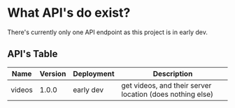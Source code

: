 # What API's do exist?

There's currently only one API endpoint as this project is in early dev.

## API's Table

Name    | Version | Deployment | Description
--------|---------|------------|-------------
 videos | 1.0.0   | early dev  | get videos, and their server location (does nothing else)
